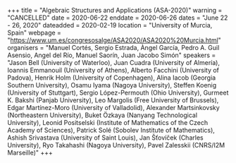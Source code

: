 +++
title = "Algebraic Structures and Applications (ASA-2020)"
warning = "CANCELLED" 
date = 2020-06-22
enddate = 2020-06-26
dates = "June 22 - 26, 2020"
dateadded = 2020-02-19
location = "University of Murcia, Spain"
webpage = "https://www.um.es/congresosalge/ASA2020/ASA2020%20Murcia.html"
organisers = "Manuel Cortés, Sergio Estrada, Àngel García, Pedro A. Guil Asensio, Angel del Río, Manuel Saorín, Juan Jacobo Simón"
speakers = "Jason Bell (University of Waterloo), Juan Cuadra (University of Almería), Ioannis Emmanouil (University of Athens), Alberto Facchini (University of Padova), Henrik Holm (University of Copenhagen), Alina Iacob (Georgia Southern University), Osamu Iyama (Nagoya University), Steffen Koenig (University of Stuttgart), Sergio López-Permouth (Ohio University), Gurmeet K. Bakshi  (Panjab University), Leo Margolis (Free University of Brussels), Edgar Martínez-Moro (University of Valladolid), Alexander Martsinkovsky (Northeastern University), Buket Özkaya (Nanyang Technological University), Leonid Positselski (Institute of Mathematics of the Czech Academy of Sciences), Patrick Solé (Sobolev Institute of Mathematics), Ashish Srivastava (University of Saint Louis), Jan Šťovíček (Charles University), Ryo Takahashi (Nagoya University), Pavel Zalesskii (CNRS/I2M Marseille)"
+++
